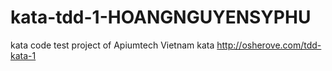 # kata-tdd-1-HOANGNGUYENSYPHU
kata code test project  of Apiumtech Vietnam
kata http://osherove.com/tdd-kata-1

